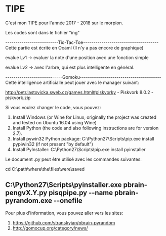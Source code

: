 # TIPE

C'est mon TIPE pour l'année 2017 - 2018 sur le morpion.

Les codes sont dans le fichier "ing"

--------------------------Tic-Tac-Toe-------------------------------------
Cette partie est écrite en Ocaml (Il n'y a pas encore de graphique)

evalue Lv1 		-> evaluer la note d'une position avec une fonction simple

evalue Lv2		-> avec l'arbre, qui est plus intelligente en général.

----------------------------Gomoku----------------------------------------
Cette intelligence artificialle peut jouer avec le manager suivant:

http://petr.lastovicka.sweb.cz/games.html#piskvorky - Piskvork 8.0.2 - piskvork.zip

Si vous voulez changer le code, vous pouvez:

1. Install Windows (or Wine for Linux, originally the project was created and tested on Ubuntu 16.04 using Wine)
2. Install Python (the code and also following instructions are for version 2.7).
3. Install pywin32 Python package: C:\Python27\Scripts\pip.exe install pypiwin32 (if not present "by default")
4. Install PyInstaller: C:\Python27\Scripts\pip.exe install pyinstaller

Le document .py peut être utilisé avec les commandes suivantes:

cd C:\path\where\the\files\were\saved

C:\Python27\Scripts\pyinstaller.exe pbrain-pengvX.Y.py pisqpipe.py --name pbrain-pyrandom.exe --onefile
--------------------------------------------------------------------------


Pour plus d'information, vous pouvez aller vers les sites:
1. https://github.com/stranskyjan/pbrain-pyrandom
2. http://gomocup.org/category/news/
